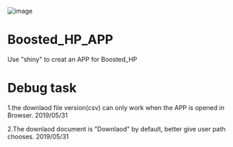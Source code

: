  ![image](https://github.com/chenyang45/Boosted_HP_APP/blob/master/www/shiny.PNG)
 # Boosted_HP_APP 
Use "shiny" to creat an APP for Boosted_HP

# Debug task

1.the downlaod file version(csv) can only work when the APP is opened in Browser. 2019/05/31

2.The downlaod document is "Downlaod" by default, better give user path chooses. 2019/05/31


